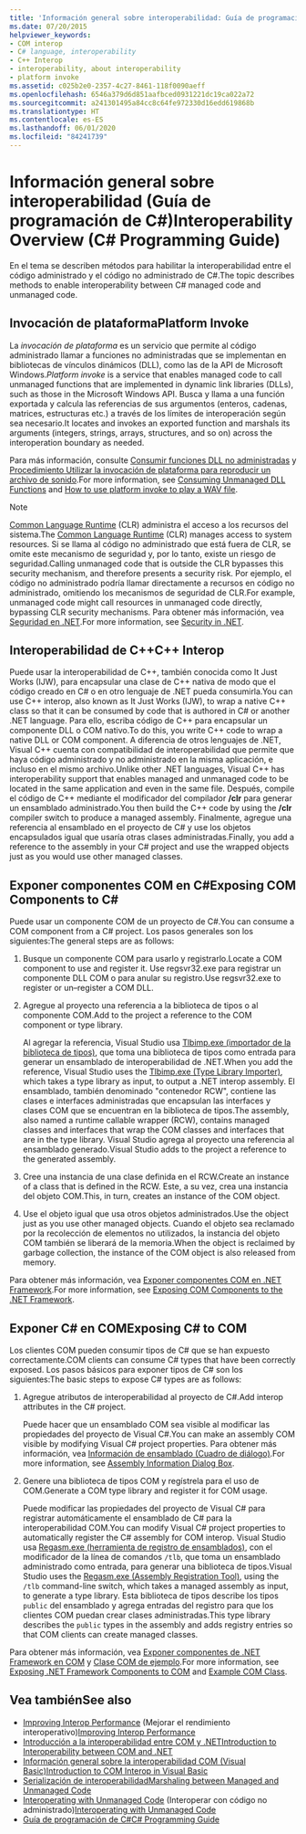 ```yaml
---
title: 'Información general sobre interoperabilidad: Guía de programación de C#'
ms.date: 07/20/2015
helpviewer_keywords:
- COM interop
- C# language, interoperability
- C++ Interop
- interoperability, about interoperability
- platform invoke
ms.assetid: c025b2e0-2357-4c27-8461-118f0090aeff
ms.openlocfilehash: 6546a379d6d851aafbced0931221dc19ca022a72
ms.sourcegitcommit: a241301495a84cc8c64fe972330d16edd619868b
ms.translationtype: HT
ms.contentlocale: es-ES
ms.lasthandoff: 06/01/2020
ms.locfileid: "84241739"
---
```

# <a name="interoperability-overview-c-programming-guide"></a><span data-ttu-id="feeef-102">Información general sobre interoperabilidad (Guía de programación de C#)</span><span class="sxs-lookup"><span data-stu-id="feeef-102">Interoperability Overview (C# Programming Guide)</span></span>
<span data-ttu-id="feeef-103">En el tema se describen métodos para habilitar la interoperabilidad entre el código administrado y el código no administrado de C#.</span><span class="sxs-lookup"><span data-stu-id="feeef-103">The topic describes methods to enable interoperability between C# managed code and unmanaged code.</span></span>  
  
## <a name="platform-invoke"></a><span data-ttu-id="feeef-104">Invocación de plataforma</span><span class="sxs-lookup"><span data-stu-id="feeef-104">Platform Invoke</span></span>  
 <span data-ttu-id="feeef-105">La *invocación de plataforma* es un servicio que permite al código administrado llamar a funciones no administradas que se implementan en bibliotecas de vínculos dinámicos (DLL), como las de la API de Microsoft Windows.</span><span class="sxs-lookup"><span data-stu-id="feeef-105">*Platform invoke* is a service that enables managed code to call unmanaged functions that are implemented in dynamic link libraries (DLLs), such as those in the Microsoft Windows API.</span></span> <span data-ttu-id="feeef-106">Busca y llama a una función exportada y calcula las referencias de sus argumentos (enteros, cadenas, matrices, estructuras etc.) a través de los límites de interoperación según sea necesario.</span><span class="sxs-lookup"><span data-stu-id="feeef-106">It locates and invokes an exported function and marshals its arguments (integers, strings, arrays, structures, and so on) across the interoperation boundary as needed.</span></span>  
  
<span data-ttu-id="feeef-107">Para más información, consulte [Consumir funciones DLL no administradas](../../../framework/interop/consuming-unmanaged-dll-functions.md) y [Procedimiento Utilizar la invocación de plataforma para reproducir un archivo de sonido](./how-to-use-platform-invoke-to-play-a-wave-file.md).</span><span class="sxs-lookup"><span data-stu-id="feeef-107">For more information, see [Consuming Unmanaged DLL Functions](../../../framework/interop/consuming-unmanaged-dll-functions.md) and [How to use platform invoke to play a WAV file](./how-to-use-platform-invoke-to-play-a-wave-file.md).</span></span>
  
> [!NOTE]
> <span data-ttu-id="feeef-108">[Common Language Runtime](../../../standard/clr.md) (CLR) administra el acceso a los recursos del sistema.</span><span class="sxs-lookup"><span data-stu-id="feeef-108">The [Common Language Runtime](../../../standard/clr.md) (CLR) manages access to system resources.</span></span> <span data-ttu-id="feeef-109">Si se llama al código no administrado que está fuera de CLR, se omite este mecanismo de seguridad y, por lo tanto, existe un riesgo de seguridad.</span><span class="sxs-lookup"><span data-stu-id="feeef-109">Calling unmanaged code that is outside the CLR bypasses this security mechanism, and therefore presents a security risk.</span></span> <span data-ttu-id="feeef-110">Por ejemplo, el código no administrado podría llamar directamente a recursos en código no administrado, omitiendo los mecanismos de seguridad de CLR.</span><span class="sxs-lookup"><span data-stu-id="feeef-110">For example, unmanaged code might call resources in unmanaged code directly, bypassing CLR security mechanisms.</span></span> <span data-ttu-id="feeef-111">Para obtener más información, vea [Seguridad en .NET](../../../standard/security/index.md).</span><span class="sxs-lookup"><span data-stu-id="feeef-111">For more information, see [Security in .NET](../../../standard/security/index.md).</span></span>  
  
## <a name="c-interop"></a><span data-ttu-id="feeef-112">Interoperabilidad de C++</span><span class="sxs-lookup"><span data-stu-id="feeef-112">C++ Interop</span></span>  
 <span data-ttu-id="feeef-113">Puede usar la interoperabilidad de C++, también conocida como It Just Works (IJW), para encapsular una clase de C++ nativa de modo que el código creado en C# o en otro lenguaje de .NET pueda consumirla.</span><span class="sxs-lookup"><span data-stu-id="feeef-113">You can use C++ interop, also known as It Just Works (IJW), to wrap a native C++ class so that it can be consumed by code that is authored in C# or another .NET language.</span></span> <span data-ttu-id="feeef-114">Para ello, escriba código de C++ para encapsular un componente DLL o COM nativo.</span><span class="sxs-lookup"><span data-stu-id="feeef-114">To do this, you write C++ code to wrap a native DLL or COM component.</span></span> <span data-ttu-id="feeef-115">A diferencia de otros lenguajes de .NET, Visual C++ cuenta con compatibilidad de interoperabilidad que permite que haya código administrado y no administrado en la misma aplicación, e incluso en el mismo archivo.</span><span class="sxs-lookup"><span data-stu-id="feeef-115">Unlike other .NET languages, Visual C++ has interoperability support that enables managed and unmanaged code to be located in the same application and even in the same file.</span></span> <span data-ttu-id="feeef-116">Después, compile el código de C++ mediante el modificador del compilador **/clr** para generar un ensamblado administrado.</span><span class="sxs-lookup"><span data-stu-id="feeef-116">You then build the C++ code by using the **/clr** compiler switch to produce a managed assembly.</span></span> <span data-ttu-id="feeef-117">Finalmente, agregue una referencia al ensamblado en el proyecto de C# y use los objetos encapsulados igual que usaría otras clases administradas.</span><span class="sxs-lookup"><span data-stu-id="feeef-117">Finally, you add a reference to the assembly in your C# project and use the wrapped objects just as you would use other managed classes.</span></span>  
  
## <a name="exposing-com-components-to-c"></a><span data-ttu-id="feeef-118">Exponer componentes COM en C\#</span><span class="sxs-lookup"><span data-stu-id="feeef-118">Exposing COM Components to C\#</span></span>
 <span data-ttu-id="feeef-119">Puede usar un componente COM de un proyecto de C#.</span><span class="sxs-lookup"><span data-stu-id="feeef-119">You can consume a COM component from a C# project.</span></span> <span data-ttu-id="feeef-120">Los pasos generales son los siguientes:</span><span class="sxs-lookup"><span data-stu-id="feeef-120">The general steps are as follows:</span></span>  
  
1. <span data-ttu-id="feeef-121">Busque un componente COM para usarlo y registrarlo.</span><span class="sxs-lookup"><span data-stu-id="feeef-121">Locate a COM component to use and register it.</span></span> <span data-ttu-id="feeef-122">Use regsvr32.exe para registrar un componente DLL COM o para anular su registro.</span><span class="sxs-lookup"><span data-stu-id="feeef-122">Use regsvr32.exe to register or un–register a COM DLL.</span></span>  
  
2. <span data-ttu-id="feeef-123">Agregue al proyecto una referencia a la biblioteca de tipos o al componente COM.</span><span class="sxs-lookup"><span data-stu-id="feeef-123">Add to the project a reference to the COM component or type library.</span></span>  
  
     <span data-ttu-id="feeef-124">Al agregar la referencia, Visual Studio usa [Tlbimp.exe (importador de la biblioteca de tipos)](../../../framework/tools/tlbimp-exe-type-library-importer.md), que toma una biblioteca de tipos como entrada para generar un ensamblado de interoperabilidad de .NET.</span><span class="sxs-lookup"><span data-stu-id="feeef-124">When you add the reference, Visual Studio uses the [Tlbimp.exe (Type Library Importer)](../../../framework/tools/tlbimp-exe-type-library-importer.md), which takes a type library as input, to output a .NET interop assembly.</span></span> <span data-ttu-id="feeef-125">El ensamblado, también denominado "contenedor RCW", contiene las clases e interfaces administradas que encapsulan las interfaces y clases COM que se encuentran en la biblioteca de tipos.</span><span class="sxs-lookup"><span data-stu-id="feeef-125">The assembly, also named a runtime callable wrapper (RCW), contains managed classes and interfaces that wrap the COM classes and interfaces that are in the type library.</span></span> <span data-ttu-id="feeef-126">Visual Studio agrega al proyecto una referencia al ensamblado generado.</span><span class="sxs-lookup"><span data-stu-id="feeef-126">Visual Studio adds to the project a reference to the generated assembly.</span></span>  
  
3. <span data-ttu-id="feeef-127">Cree una instancia de una clase definida en el RCW.</span><span class="sxs-lookup"><span data-stu-id="feeef-127">Create an instance of a class that is defined in the RCW.</span></span> <span data-ttu-id="feeef-128">Este, a su vez, crea una instancia del objeto COM.</span><span class="sxs-lookup"><span data-stu-id="feeef-128">This, in turn, creates an instance of the COM object.</span></span>  
  
4. <span data-ttu-id="feeef-129">Use el objeto igual que usa otros objetos administrados.</span><span class="sxs-lookup"><span data-stu-id="feeef-129">Use the object just as you use other managed objects.</span></span> <span data-ttu-id="feeef-130">Cuando el objeto sea reclamado por la recolección de elementos no utilizados, la instancia del objeto COM también se liberará de la memoria.</span><span class="sxs-lookup"><span data-stu-id="feeef-130">When the object is reclaimed by garbage collection, the instance of the COM object is also released from memory.</span></span>  
  
 <span data-ttu-id="feeef-131">Para obtener más información, vea [Exponer componentes COM en .NET Framework](../../../framework/interop/exposing-com-components.md).</span><span class="sxs-lookup"><span data-stu-id="feeef-131">For more information, see [Exposing COM Components to the .NET Framework](../../../framework/interop/exposing-com-components.md).</span></span>  
  
## <a name="exposing-c-to-com"></a><span data-ttu-id="feeef-132">Exponer C# en COM</span><span class="sxs-lookup"><span data-stu-id="feeef-132">Exposing C# to COM</span></span>  
 <span data-ttu-id="feeef-133">Los clientes COM pueden consumir tipos de C# que se han expuesto correctamente.</span><span class="sxs-lookup"><span data-stu-id="feeef-133">COM clients can consume C# types that have been correctly exposed.</span></span> <span data-ttu-id="feeef-134">Los pasos básicos para exponer tipos de C# son los siguientes:</span><span class="sxs-lookup"><span data-stu-id="feeef-134">The basic steps to expose C# types are as follows:</span></span>  
  
1. <span data-ttu-id="feeef-135">Agregue atributos de interoperabilidad al proyecto de C#.</span><span class="sxs-lookup"><span data-stu-id="feeef-135">Add interop attributes in the C# project.</span></span>  
  
     <span data-ttu-id="feeef-136">Puede hacer que un ensamblado COM sea visible al modificar las propiedades del proyecto de Visual C#.</span><span class="sxs-lookup"><span data-stu-id="feeef-136">You can make an assembly COM visible by modifying Visual C# project properties.</span></span> <span data-ttu-id="feeef-137">Para obtener más información, vea [Información de ensamblado (Cuadro de diálogo)](/visualstudio/ide/reference/assembly-information-dialog-box).</span><span class="sxs-lookup"><span data-stu-id="feeef-137">For more information, see [Assembly Information Dialog Box](/visualstudio/ide/reference/assembly-information-dialog-box).</span></span>  
  
2. <span data-ttu-id="feeef-138">Genere una biblioteca de tipos COM y regístrela para el uso de COM.</span><span class="sxs-lookup"><span data-stu-id="feeef-138">Generate a COM type library and register it for COM usage.</span></span>  
  
     <span data-ttu-id="feeef-139">Puede modificar las propiedades del proyecto de Visual C# para registrar automáticamente el ensamblado de C# para la interoperabilidad COM.</span><span class="sxs-lookup"><span data-stu-id="feeef-139">You can modify Visual C# project properties to automatically register the C# assembly for COM interop.</span></span> <span data-ttu-id="feeef-140">Visual Studio usa [Regasm.exe (herramienta de registro de ensamblados)](../../../framework/tools/regasm-exe-assembly-registration-tool.md), con el modificador de la línea de comandos `/tlb`, que toma un ensamblado administrado como entrada, para generar una biblioteca de tipos.</span><span class="sxs-lookup"><span data-stu-id="feeef-140">Visual Studio uses the [Regasm.exe (Assembly Registration Tool)](../../../framework/tools/regasm-exe-assembly-registration-tool.md), using the `/tlb` command-line switch, which takes a managed assembly as input, to generate a type library.</span></span> <span data-ttu-id="feeef-141">Esta biblioteca de tipos describe los tipos `public` del ensamblado y agrega entradas del registro para que los clientes COM puedan crear clases administradas.</span><span class="sxs-lookup"><span data-stu-id="feeef-141">This type library describes the `public` types in the assembly and adds registry entries so that COM clients can create managed classes.</span></span>  
  
 <span data-ttu-id="feeef-142">Para obtener más información, vea [Exponer componentes de .NET Framework en COM](../../../framework/interop/exposing-dotnet-components-to-com.md) y [Clase COM de ejemplo](./example-com-class.md).</span><span class="sxs-lookup"><span data-stu-id="feeef-142">For more information, see [Exposing .NET Framework Components to COM](../../../framework/interop/exposing-dotnet-components-to-com.md) and [Example COM Class](./example-com-class.md).</span></span>  
  
## <a name="see-also"></a><span data-ttu-id="feeef-143">Vea también</span><span class="sxs-lookup"><span data-stu-id="feeef-143">See also</span></span>

- <span data-ttu-id="feeef-144">[Improving Interop Performance](https://docs.microsoft.com/previous-versions/msp-n-p/ff647812%28v=pandp.10%29) (Mejorar el rendimiento interoperativo)</span><span class="sxs-lookup"><span data-stu-id="feeef-144">[Improving Interop Performance](https://docs.microsoft.com/previous-versions/msp-n-p/ff647812%28v=pandp.10%29)</span></span>
- [<span data-ttu-id="feeef-145">Introducción a la interoperabilidad entre COM y .NET</span><span class="sxs-lookup"><span data-stu-id="feeef-145">Introduction to Interoperability between COM and .NET</span></span>](/office/client-developer/outlook/pia/introduction-to-interoperability-between-com-and-net)
- [<span data-ttu-id="feeef-146">Información general sobre la interoperabilidad COM (Visual Basic)</span><span class="sxs-lookup"><span data-stu-id="feeef-146">Introduction to COM Interop in Visual Basic</span></span>](../../../visual-basic/programming-guide/com-interop/introduction-to-com-interop.md)
- [<span data-ttu-id="feeef-147">Serialización de interoperabilidad</span><span class="sxs-lookup"><span data-stu-id="feeef-147">Marshaling between Managed and Unmanaged Code</span></span>](../../../framework/interop/interop-marshaling.md)
- <span data-ttu-id="feeef-148">[Interoperating with Unmanaged Code](../../../framework/interop/index.md) (Interoperar con código no administrado)</span><span class="sxs-lookup"><span data-stu-id="feeef-148">[Interoperating with Unmanaged Code](../../../framework/interop/index.md)</span></span>
- [<span data-ttu-id="feeef-149">Guía de programación de C#</span><span class="sxs-lookup"><span data-stu-id="feeef-149">C# Programming Guide</span></span>](../index.md)
